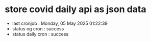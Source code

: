 # store covid daily api as json data

- last cronjob : Monday, 05 May 2025 01:22:39
- status og cron : success
- status daily cron : success
      
      